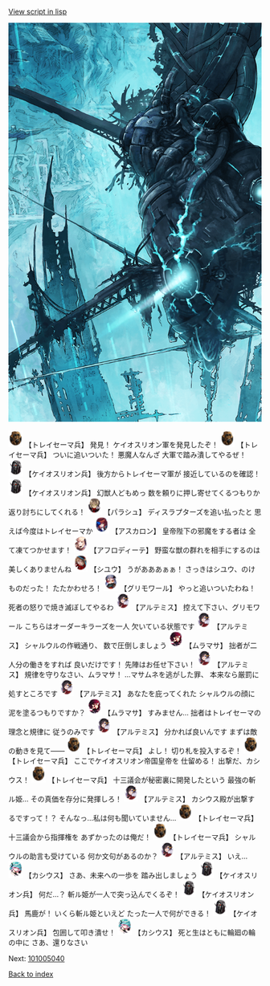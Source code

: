 [View script in lisp](../scripts/101005030.txt)

![underground_world_3.png](../images/backgrounds/underground_world_3.png)

<img src="../images/units/3830007.png" alt="3830007.png" height="34"/>
【トレイセーマ兵】
発見！
ケイオスリオン軍を発見したぞ！

<img src="../images/units/3830007.png" alt="3830007.png" height="34"/>
【トレイセーマ兵】
ついに追いついた！
悪魔人なんざ
大軍で踏み潰してやるぜ！

<img src="../images/units/3820001.png" alt="3820001.png" height="34"/>
【ケイオスリオン兵】
後方からトレイセーマ軍が
接近しているのを確認！

<img src="../images/units/3820001.png" alt="3820001.png" height="34"/>
【ケイオスリオン兵】
幻獣人どもめっ
数を頼りに押し寄せてくるつもりか
返り討ちにしてくれる！

<img src="../images/units/3200411.png" alt="3200411.png" height="34"/>
【パラシュ】
ディスラプターズを追い払ったと
思えば今度はトレイセーマか

<img src="../images/units/3102311.png" alt="3102311.png" height="34"/>
【アスカロン】
皇帝陛下の邪魔をする者は
全て凍てつかせます！

<img src="../images/units/3401311.png" alt="3401311.png" height="34"/>
【アフロディーテ】
野蛮な獣の群れを相手にするのは
美しくありませんね

<img src="../images/units/3201911.png" alt="3201911.png" height="34"/>
【シユウ】
うがあああぁぁ！
さっきはシユウ、のけものだった！
たたかわせろ！

<img src="../images/units/3501711.png" alt="3501711.png" height="34"/>
【グリモワール】
やっと追いついたわね！
死者の怒りで焼き滅ぼしてやるわ

<img src="../images/units/3400111.png" alt="3400111.png" height="34"/>
【アルテミス】
控えて下さい、グリモワール
こちらはオーダーキラーズを一人
欠いている状態です

<img src="../images/units/3400111.png" alt="3400111.png" height="34"/>
【アルテミス】
シャルウルの作戦通り、
数で圧倒しましょう

<img src="../images/units/3102511.png" alt="3102511.png" height="34"/>
【ムラマサ】
拙者が二人分の働きをすれば
良いだけです！
先陣はお任せ下さい！

<img src="../images/units/3400111.png" alt="3400111.png" height="34"/>
【アルテミス】
規律を守りなさい、ムラマサ！
…マサムネを逃がした罪、
本来なら厳罰に処すところです

<img src="../images/units/3400111.png" alt="3400111.png" height="34"/>
【アルテミス】
あなたを庇ってくれた
シャルウルの顔に
泥を塗るつもりですか？

<img src="../images/units/3102511.png" alt="3102511.png" height="34"/>
【ムラマサ】
すみません…
拙者はトレイセーマの理念と規律に
従うのみです

<img src="../images/units/3400111.png" alt="3400111.png" height="34"/>
【アルテミス】
分かれば良いんです
まずは敵の動きを見て――

<img src="../images/units/3830007.png" alt="3830007.png" height="34"/>
【トレイセーマ兵】
よし！
切り札を投入するぞ！

<img src="../images/units/3830007.png" alt="3830007.png" height="34"/>
【トレイセーマ兵】
ここでケイオスリオン帝国皇帝を
仕留める！
出撃だ、カシウス！

<img src="../images/units/3830007.png" alt="3830007.png" height="34"/>
【トレイセーマ兵】
十三議会が秘密裏に開発したという
最強の斬ル姫…
その真価を存分に発揮しろ！

<img src="../images/units/3400111.png" alt="3400111.png" height="34"/>
【アルテミス】
カシウス殿が出撃するですって！？
そんなっ…私は何も聞いていません…

<img src="../images/units/3830007.png" alt="3830007.png" height="34"/>
【トレイセーマ兵】
十三議会から指揮権を
あずかったのは俺だ！

<img src="../images/units/3830007.png" alt="3830007.png" height="34"/>
【トレイセーマ兵】
シャルウルの助言も受けている
何か文句があるのか？

<img src="../images/units/3400111.png" alt="3400111.png" height="34"/>
【アルテミス】
いえ…

<img src="../images/units/3303111.png" alt="3303111.png" height="34"/>
【カシウス】
さあ、未来への一歩を
踏み出しましょう

<img src="../images/units/3820001.png" alt="3820001.png" height="34"/>
【ケイオスリオン兵】
何だ…？
斬ル姫が一人で突っ込んでくるぞ！

<img src="../images/units/3820001.png" alt="3820001.png" height="34"/>
【ケイオスリオン兵】
馬鹿が！
いくら斬ル姫といえど
たった一人で何ができる！

<img src="../images/units/3820001.png" alt="3820001.png" height="34"/>
【ケイオスリオン兵】
包囲して叩き潰せ！

<img src="../images/units/3303111.png" alt="3303111.png" height="34"/>
【カシウス】
死と生はともに輪廻の輪の中に
さあ、還りなさい

Next: [101005040](101005040.md)

[Back to index](index.md)
